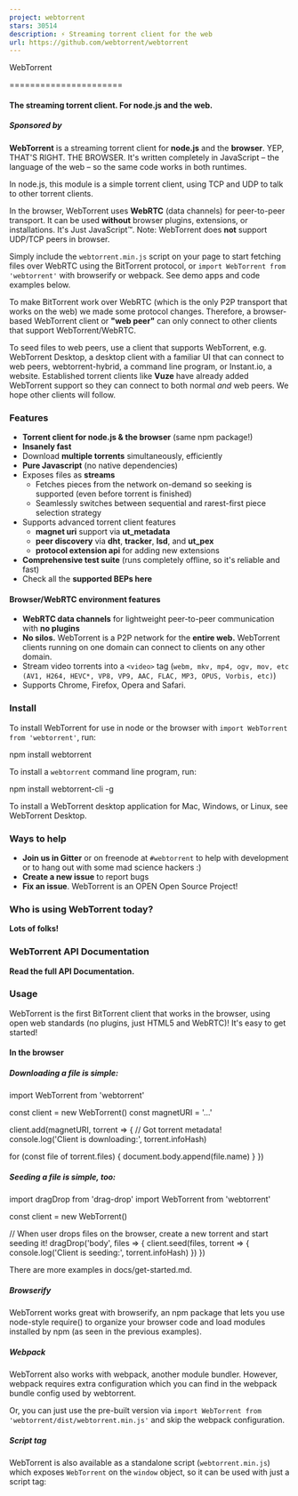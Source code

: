 ```yaml
---
project: webtorrent
stars: 30514
description: ⚡️ Streaming torrent client for the web
url: https://github.com/webtorrent/webtorrent
---
```


  
  
WebTorrent  
  

======================

#### The streaming torrent client. For node.js and the web.

##### Sponsored by        

  

**WebTorrent** is a streaming torrent client for **node.js** and the **browser**. YEP, THAT'S RIGHT. THE BROWSER. It's written completely in JavaScript – the language of the web – so the same code works in both runtimes.

In node.js, this module is a simple torrent client, using TCP and UDP to talk to other torrent clients.

In the browser, WebTorrent uses **WebRTC** (data channels) for peer-to-peer transport. It can be used **without** browser plugins, extensions, or installations. It's Just JavaScript™. Note: WebTorrent does **not** support UDP/TCP peers in browser.

Simply include the `webtorrent.min.js` script on your page to start fetching files over WebRTC using the BitTorrent protocol, or `import WebTorrent from 'webtorrent'` with browserify or webpack. See demo apps and code examples below.

To make BitTorrent work over WebRTC (which is the only P2P transport that works on the web) we made some protocol changes. Therefore, a browser-based WebTorrent client or **"web peer"** can only connect to other clients that support WebTorrent/WebRTC.

To seed files to web peers, use a client that supports WebTorrent, e.g. WebTorrent Desktop, a desktop client with a familiar UI that can connect to web peers, webtorrent-hybrid, a command line program, or Instant.io, a website. Established torrent clients like **Vuze** have already added WebTorrent support so they can connect to both normal _and_ web peers. We hope other clients will follow.

### Features

-   **Torrent client for node.js & the browser** (same npm package!)
-   **Insanely fast**
-   Download **multiple torrents** simultaneously, efficiently
-   **Pure Javascript** (no native dependencies)
-   Exposes files as **streams**
    -   Fetches pieces from the network on-demand so seeking is supported (even before torrent is finished)
    -   Seamlessly switches between sequential and rarest-first piece selection strategy
-   Supports advanced torrent client features
    -   **magnet uri** support via **ut\_metadata**
    -   **peer discovery** via **dht**, **tracker**, **lsd**, and **ut\_pex**
    -   **protocol extension api** for adding new extensions
-   **Comprehensive test suite** (runs completely offline, so it's reliable and fast)
-   Check all the **supported BEPs here**

#### Browser/WebRTC environment features

-   **WebRTC data channels** for lightweight peer-to-peer communication with **no plugins**
-   **No silos.** WebTorrent is a P2P network for the **entire web.** WebTorrent clients running on one domain can connect to clients on any other domain.
-   Stream video torrents into a `<video>` tag (`webm, mkv, mp4, ogv, mov, etc (AV1, H264, HEVC*, VP8, VP9, AAC, FLAC, MP3, OPUS, Vorbis, etc)`)
-   Supports Chrome, Firefox, Opera and Safari.

### Install

To install WebTorrent for use in node or the browser with `import WebTorrent from 'webtorrent'`, run:

npm install webtorrent

To install a `webtorrent` command line program, run:

npm install webtorrent-cli -g

To install a WebTorrent desktop application for Mac, Windows, or Linux, see WebTorrent Desktop.

### Ways to help

-   **Join us in Gitter** or on freenode at `#webtorrent` to help with development or to hang out with some mad science hackers :)
-   **Create a new issue** to report bugs
-   **Fix an issue**. WebTorrent is an OPEN Open Source Project!

### Who is using WebTorrent today?

**Lots of folks!**

### WebTorrent API Documentation

**Read the full API Documentation.**

### Usage

WebTorrent is the first BitTorrent client that works in the browser, using open web standards (no plugins, just HTML5 and WebRTC)! It's easy to get started!

#### In the browser

##### Downloading a file is simple:

import WebTorrent from 'webtorrent'

const client \= new WebTorrent()
const magnetURI \= '...'

client.add(magnetURI, torrent \=> {
  // Got torrent metadata!
  console.log('Client is downloading:', torrent.infoHash)

  for (const file of torrent.files) {
    document.body.append(file.name)
  }
})

##### Seeding a file is simple, too:

import dragDrop from 'drag-drop'
import WebTorrent from 'webtorrent'

const client \= new WebTorrent()

// When user drops files on the browser, create a new torrent and start seeding it!
dragDrop('body', files \=> {
  client.seed(files, torrent \=> {
    console.log('Client is seeding:', torrent.infoHash)
  })
})

There are more examples in docs/get-started.md.

##### Browserify

WebTorrent works great with browserify, an npm package that lets you use node\-style require() to organize your browser code and load modules installed by npm (as seen in the previous examples).

##### Webpack

WebTorrent also works with webpack, another module bundler. However, webpack requires extra configuration which you can find in the webpack bundle config used by webtorrent.

Or, you can just use the pre-built version via `import WebTorrent from 'webtorrent/dist/webtorrent.min.js'` and skip the webpack configuration.

##### Script tag

WebTorrent is also available as a standalone script (`webtorrent.min.js`) which exposes `WebTorrent` on the `window` object, so it can be used with just a script tag:

<script type\='module'\>
  import WebTorrent from 'webtorrent.min.js'
</script\>

The WebTorrent script is also hosted on fast, reliable CDN infrastructure (Cloudflare and MaxCDN) for easy inclusion on your site:

<script type\='module'\>
  import WebTorrent from 'https://esm.sh/webtorrent'
</script\>

##### Chrome App

If you want to use WebTorrent in a Chrome App, you can include the following script:

<script type\='module'\>
  import WebTorrent from 'webtorrent.chromeapp.js'
</script\>

Be sure to enable the `chrome.sockets.udp` and `chrome.sockets.tcp` permissions!

#### In Node.js

WebTorrent also works in node.js, using the _same npm package!_ It's mad science!

**NOTE**: To connect to "web peers" (browsers) in addition to normal BitTorrent peers, use webtorrent-hybrid which includes WebRTC support for node.

#### As a command line app

WebTorrent is also available as a command line app. Here's how to use it:

$ npm install webtorrent-cli -g
$ webtorrent --help

To download a torrent:

$ webtorrent magnet\_uri

To stream a torrent to a device like **AirPlay** or **Chromecast**, just pass a flag:

$ webtorrent magnet\_uri --airplay

There are many supported streaming options:

\--airplay               Apple TV
--chromecast            Chromecast
--mplayer               MPlayer
--mpv                   MPV
--omx \[jack\]            omx \[default: hdmi\]
--vlc                   VLC
--xbmc                  XBMC
--stdout                standard out \[implies --quiet\]

In addition to magnet uris, WebTorrent supports many ways to specify a torrent.

### Talks about WebTorrent

-   Sep 2017 - Nordic JS - Get Rich Quick With P2P Crypto Currency
-   May 2017 - Char.la - WebTorrent and Peerify (Spanish)
-   Nov 2016 - NodeConf Argentina - Real world Electron: Building Cross-platform desktop apps with JavaScript
-   May 2016 - SIGNAL Conference - BitTorrent in the Browser
-   May 2015 - Data Terra Nemo - WebTorrent: Mother of all demos
-   May 2015 - Data Terra Nemo - WebRTC Everywhere
-   Nov 2014 - JSConf Asia - How WebTorrent Works
-   Sep 2014 - NodeConf EU - WebRTC Mad Science (first working WebTorrent demo)
-   Apr 2014 - CraftConf - Bringing BitTorrent to the Web
-   May 2014 - JS.LA - How I Built a BitTorrent Client in the Browser (progress update; node client working)
-   Oct 2013 - RealtimeConf - WebRTC Black Magic (first mention of idea for WebTorrent)

### Modules

Most of the active development is happening inside of small npm packages which are used by WebTorrent.

#### The Node Way™

> "When applications are done well, they are just the really application-specific, brackish residue that can't be so easily abstracted away. All the nice, reusable components sublimate away onto github and npm where everybody can collaborate to advance the commons." — substack from "how I write modules"

#### Modules

These are the main modules that make up WebTorrent:

module

tests

version

description

**webtorrent**

**torrent client (this module)**

bittorrent-dht

distributed hash table client

bittorrent-peerid

identify client name/version

bittorrent-protocol

bittorrent protocol stream

bittorrent-tracker

bittorrent tracker server/client

bittorrent-lsd

bittorrent local service discovery

create-torrent

create .torrent files

magnet-uri

parse magnet uris

parse-torrent

parse torrent identifiers

torrent-discovery

find peers via dht, tracker, and lsd

ut\_metadata

metadata for magnet uris (protocol extension)

ut\_pex

peer discovery (protocol extension)

#### Enable debug logs

In **node**, enable debug logs by setting the `DEBUG` environment variable to the name of the module you want to debug (e.g. `bittorrent-protocol`, or `*` to print **all logs**).

DEBUG=\* webtorrent

In the **browser**, enable debug logs by running this in the developer console:

localStorage.setItem('debug', '\*')

Disable by running this:

localStorage.removeItem('debug')

### License

MIT. Copyright (c) Feross Aboukhadijeh and WebTorrent, LLC.
